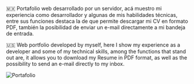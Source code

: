 🇲🇽 Portafolio web desarrollado por un servidor, acá muestro mi experiencia como desarrollador y algunas de mis habilidades técnicas, entre sus funciones destaca la de que 
   permite descargar mi CV en formato PDF, también la posibilidad de enviar un e-mail directamente a mi bandeja de entrada.

🇺🇸 Web portfolio developed by myself, here I show my experience as a developer and some of my technical skills, among the functions that stand out are, it allows you to 
   download my Resume in PDF format, as well as the possibility to send an e-mail directly to my inbox.

![Portafolio](https://github.com/user-attachments/assets/965e26b0-290f-4fef-bd4a-9e0be5d533d4)
